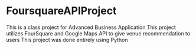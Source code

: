 # FoursquareAPIProject
This is a class project for Advanced Business Application
This project utilizes FourSquare and Google Maps API to give venue recommendation to users
This project was done entirely using Python

